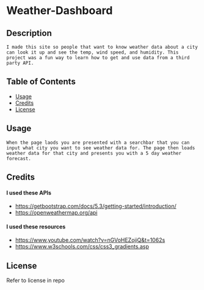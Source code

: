 # Weather-Dashboard

## Description
    
    I made this site so people that want to know weather data about a city can look it up and see the temp, wind speed, and humidity. This project was a fun way to learn how to get and use data from a third party API.

## Table of Contents 

- [Usage](#usage)
- [Credits](#credits)
- [License](#license)


## Usage
    When the page laods you are presented with a searchbar that you can input what city you want to see weather data for. The page then loads weather data for that city and presents you with a 5 day weather forecast. 

## Credits

#### I used these APIs
* https://getbootstrap.com/docs/5.3/getting-started/introduction/
* https://openweathermap.org/api

#### I used these resources
* https://www.youtube.com/watch?v=nGVoHEZojiQ&t=1062s 
* https://www.w3schools.com/css/css3_gradients.asp
## License
Refer to license in repo
